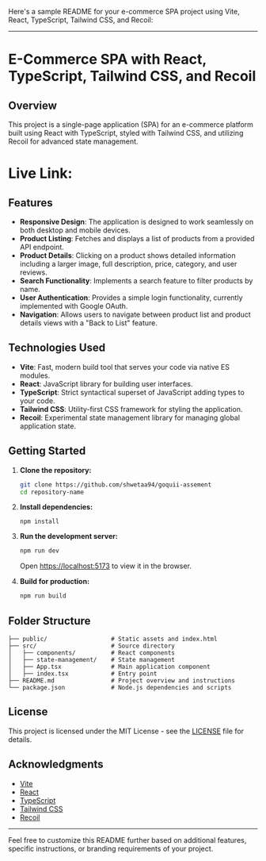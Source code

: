 Here's a sample README for your e-commerce SPA project using Vite, React, TypeScript, Tailwind CSS, and Recoil:

---

# E-Commerce SPA with React, TypeScript, Tailwind CSS, and Recoil

## Overview

This project is a single-page application (SPA) for an e-commerce platform built using React with TypeScript, styled with Tailwind CSS, and utilizing Recoil for advanced state management.

# Live Link:

## Features

- **Responsive Design**: The application is designed to work seamlessly on both desktop and mobile devices.
- **Product Listing**: Fetches and displays a list of products from a provided API endpoint.
- **Product Details**: Clicking on a product shows detailed information including a larger image, full description, price, category, and user reviews.
- **Search Functionality**: Implements a search feature to filter products by name.
- **User Authentication**: Provides a simple login functionality, currently implemented with Google OAuth.
- **Navigation**: Allows users to navigate between product list and product details views with a "Back to List" feature.

## Technologies Used

- **Vite**: Fast, modern build tool that serves your code via native ES modules.
- **React**: JavaScript library for building user interfaces.
- **TypeScript**: Strict syntactical superset of JavaScript adding types to your code.
- **Tailwind CSS**: Utility-first CSS framework for styling the application.
- **Recoil**: Experimental state management library for managing global application state.

## Getting Started

1. **Clone the repository:**

   ```bash
   git clone https://github.com/shwetaa94/goquii-assement
   cd repository-name
   ```

2. **Install dependencies:**

   ```run on https://localhost:5173
   npm install
   ```

3. **Run the development server:**

   ```bash
   npm run dev
   ```

   Open [https://localhost:5173](https://localhost:5173) to view it in the browser.

4. **Build for production:**

   ```bash
   npm run build
   ```

## Folder Structure

```
├── public/                  # Static assets and index.html
├── src/                     # Source directory
│   ├── components/          # React components
│   ├── state-management/    # State management       
│   ├── App.tsx              # Main application component
│   ├── index.tsx            # Entry point
├── README.md                # Project overview and instructions
└── package.json             # Node.js dependencies and scripts
```

## License

This project is licensed under the MIT License - see the [LICENSE](LICENSE) file for details.

## Acknowledgments

- [Vite](https://vitejs.dev/)
- [React](https://reactjs.org/)
- [TypeScript](https://www.typescriptlang.org/)
- [Tailwind CSS](https://tailwindcss.com/)
- [Recoil](https://recoiljs.org/)

---

Feel free to customize this README further based on additional features, specific instructions, or branding requirements of your project.